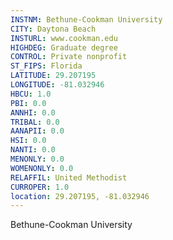 ```yaml
---
INSTNM: Bethune-Cookman University
CITY: Daytona Beach
INSTURL: www.cookman.edu
HIGHDEG: Graduate degree
CONTROL: Private nonprofit
ST_FIPS: Florida
LATITUDE: 29.207195
LONGITUDE: -81.032946
HBCU: 1.0
PBI: 0.0
ANNHI: 0.0
TRIBAL: 0.0
AANAPII: 0.0
HSI: 0.0
NANTI: 0.0
MENONLY: 0.0
WOMENONLY: 0.0
RELAFFIL: United Methodist
CURROPER: 1.0
location: 29.207195, -81.032946
---
```

Bethune-Cookman University
